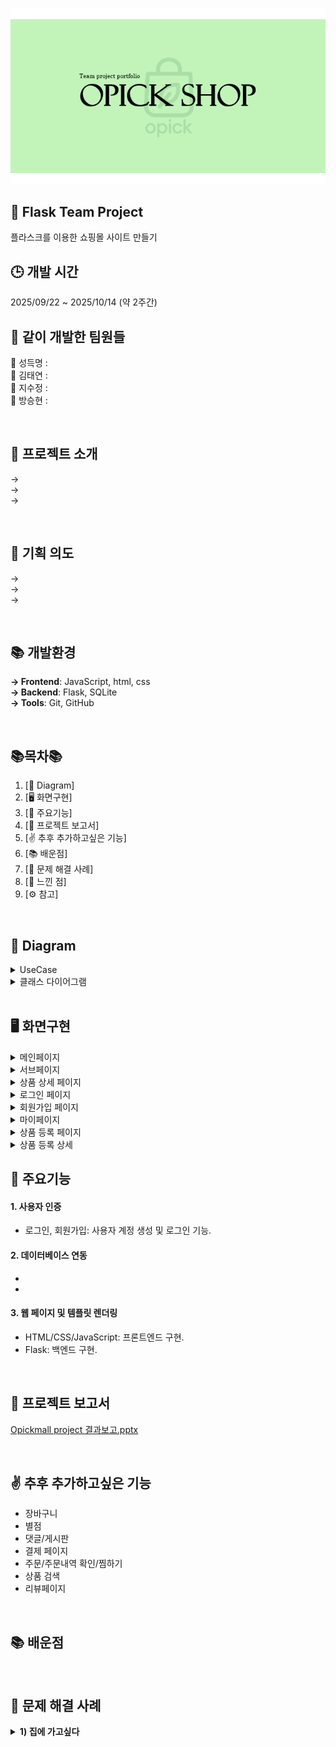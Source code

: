 ![오픽몰](./img/opickmall(main).png)

## 💫 Flask Team Project
플라스크를 이용한 쇼핑몰 사이트 만들기

## 🕒 개발 시간
2025/09/22 ~ 2025/10/14 (약 2주간)

## 🤝 같이 개발한 팀원들
🐯 성득명 : <br>
🐴 김태연 : <br>
🐰 지수정 : <br>
🐲 방승현 :

<br>

## 📜 프로젝트 소개
→ <br>
→ <br>
→ 

<br>

## 📢 기획 의도
→ <br>
→ <br>
→ 

<br>

## 📚 개발환경
<b>→ Frontend</b>: JavaScript, html, css <br>
<b>→ Backend</b>: Flask, SQLite <br>
<b>→ Tools</b>: Git, GitHub

<br>

## 📚목차📚

01. [📐 Diagram]
02. [🖥 화면구현]
03. [🔎 주요기능]
04. [📂 프로젝트 보고서]
05. [✌ 추후 추가하고싶은 기능]
06. [📚 배운점]
07. [🧩 문제 해결 사례]
08. [🚀 느낀 점]
09. [⚙️ 참고]

<br>

## 📐 Diagram
<details><summary>UseCase</summary>
<br/>

![usecase](./img/usecase.png)

</details>

<details><summary>클래스 다이어그램</summary>
<br>

![클래스다이어그램](./img/ClassDiagram.png)

</details>

<br>

## 🖥 화면구현
<details><summary>메인페이지</summary>
<br>

![메인페이지](./img/mainpage.png)

</details>

<details><summary>서브페이지</summary>
<br>

![서브페이지](./img/subpage.png)

</details>

<details><summary>상품 상세 페이지</summary>
<br>

![상품상세페이지](./img/product_detail.png)

</details>

<details><summary>로그인 페이지</summary>
<br>

![로그인페이지](./img/login.png)

</details>

<details><summary>회원가입 페이지</summary>
<br>

![회원가입페이지](./img/signup.png)

</details>

<details><summary>마이페이지</summary>
<br>

![마이페이지](./img/mypage.png)

</details>

<details><summary>상품 등록 페이지</summary>
<br>

![상품등록페이지](./img/productpage.png)

</details>

<details><summary>상품 등록 상세</summary>
<br>

![상품등록상세](./img/product_all.png)

</details>

## 🔎 주요기능
#### 1. 사용자 인증
- 로그인, 회원가입: 사용자 계정 생성 및 로그인 기능.

#### 2. 데이터베이스 연동
- <br>
- 

#### 3. 웹 페이지 및 템플릿 렌더링
- HTML/CSS/JavaScript: 프론트엔드 구현.<br>
- Flask: 백엔드 구현.<br>

<br>

## 📂 프로젝트 보고서
[Opickmall project 결과보고.pptx](./img/project_oshop_문서작성.pptx)

<br>

## ✌ 추후 추가하고싶은 기능
- 장바구니
- 별점
- 댓글/게시판
- 결제 페이지
- 주문/주문내역 확인/찜하기
- 상품 검색
- 리뷰페이지

<br>

## 📚 배운점

<br>

## 🧩 문제 해결 사례
<details>
<summary><b> 1) 집에 가고싶다 </b></summary>
<br>

**직면한 문제**
- 말로 표현할 수 없을 정도에 빠그라짐 발생.

**해결 과정**
- 집에 매우 가고싶어하는 그들
- 위가 쓰리다
- 우웩

**결과 및 학습점**
- 건들면 물어요
- 거지같딩

</details>


